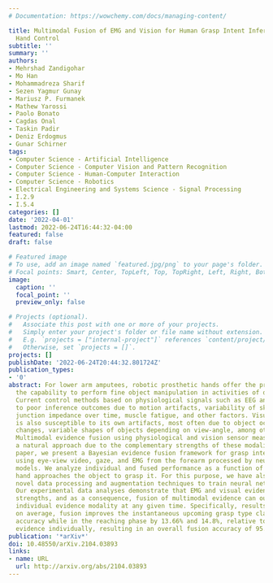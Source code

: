 ```yaml
---
# Documentation: https://wowchemy.com/docs/managing-content/

title: Multimodal Fusion of EMG and Vision for Human Grasp Intent Inference in Prosthetic
  Hand Control
subtitle: ''
summary: ''
authors:
- Mehrshad Zandigohar
- Mo Han
- Mohammadreza Sharif
- Sezen Yagmur Gunay
- Mariusz P. Furmanek
- Mathew Yarossi
- Paolo Bonato
- Cagdas Onal
- Taskin Padir
- Deniz Erdogmus
- Gunar Schirner
tags:
- Computer Science - Artificial Intelligence
- Computer Science - Computer Vision and Pattern Recognition
- Computer Science - Human-Computer Interaction
- Computer Science - Robotics
- Electrical Engineering and Systems Science - Signal Processing
- I.2.9
- I.5.4
categories: []
date: '2022-04-01'
lastmod: 2022-06-24T16:44:32-04:00
featured: false
draft: false

# Featured image
# To use, add an image named `featured.jpg/png` to your page's folder.
# Focal points: Smart, Center, TopLeft, Top, TopRight, Left, Right, BottomLeft, Bottom, BottomRight.
image:
  caption: ''
  focal_point: ''
  preview_only: false

# Projects (optional).
#   Associate this post with one or more of your projects.
#   Simply enter your project's folder or file name without extension.
#   E.g. `projects = ["internal-project"]` references `content/project/deep-learning/index.md`.
#   Otherwise, set `projects = []`.
projects: []
publishDate: '2022-06-24T20:44:32.801724Z'
publication_types:
- '0'
abstract: For lower arm amputees, robotic prosthetic hands offer the promise to regain
  the capability to perform fine object manipulation in activities of daily living.
  Current control methods based on physiological signals such as EEG and EMG are prone
  to poor inference outcomes due to motion artifacts, variability of skin electrode
  junction impedance over time, muscle fatigue, and other factors. Visual evidence
  is also susceptible to its own artifacts, most often due to object occlusion, lighting
  changes, variable shapes of objects depending on view-angle, among other factors.
  Multimodal evidence fusion using physiological and vision sensor measurements is
  a natural approach due to the complementary strengths of these modalities. In this
  paper, we present a Bayesian evidence fusion framework for grasp intent inference
  using eye-view video, gaze, and EMG from the forearm processed by neural network
  models. We analyze individual and fused performance as a function of time as the
  hand approaches the object to grasp it. For this purpose, we have also developed
  novel data processing and augmentation techniques to train neural network components.
  Our experimental data analyses demonstrate that EMG and visual evidence show complementary
  strengths, and as a consequence, fusion of multimodal evidence can outperform each
  individual evidence modality at any given time. Specifically, results indicate that,
  on average, fusion improves the instantaneous upcoming grasp type classification
  accuracy while in the reaching phase by 13.66% and 14.8%, relative to EMG and visual
  evidence individually, resulting in an overall fusion accuracy of 95.3%.
publication: '*arXiv*'
doi: 10.48550/arXiv.2104.03893
links:
- name: URL
  url: http://arxiv.org/abs/2104.03893
---
```

